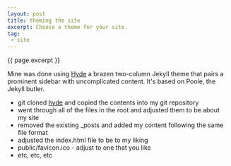 ```yaml
---
layout: post
title: theming the site
excerpt: Choose a theme for your site.
tag:
 - site
---
```

{{ page.excerpt }}

Mine was done using [Hyde](http://hyde.getpoole.com/) a brazen two-column Jekyll theme that pairs a prominent sidebar with uncomplicated content. It's based on Poole, the Jekyll butler.

- git cloned [hyde](https://github.com/poole/hyde.git) and copied the contents into my git repository
- went through all of the files in the root and adjusted them to be about my site
- removed the existing _posts and added my content following the same file format
- adjusted the index.html file to be to my liking
- public/favicon.ico - adjust to one that you like
- etc, etc, etc
